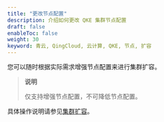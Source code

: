 ```yaml
---
title: "更改节点配置"
description: 介绍如何更改 QKE 集群节点配置
draft: false
enableToc: false
weight: 30
keyword: 青云, QingCloud, 云计算, QKE, 节点, 扩容
---
```


您可以随时根据实际需求增强节点配置来进行集群扩容。

> **说明**
>
> 仅支持增强节点配置，不可降低节点配置。

具体操作说明请参见[集群扩容](/container/qke_plus/manual/mgt_cluster/change_cluster_scale/#纵向扩缩容)。


